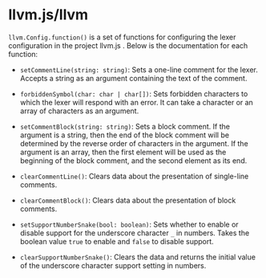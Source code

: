 # llvm.js/llvm

`llvm.Config.function()` is a set of functions for configuring the lexer configuration in the project llvm.js . Below is the documentation for each function:

- `setCommentLine(string: string)`: Sets a one-line comment for the lexer. Accepts a string as an argument containing the text of the comment.

- `forbiddenSymbol(char: char | char[])`: Sets forbidden characters to which the lexer will respond with an error. It can take a character or an array of characters as an argument.

- `setCommentBlock(string: string)`: Sets a block comment. If the argument is a string, then the end of the block comment will be determined by the reverse order of characters in the argument. If the argument is an array, then the first element will be used as the beginning of the block comment, and the second element as its end.

- `clearCommentLine()`: Clears data about the presentation of single-line comments.

- `clearCommentBlock()`: Clears data about the presentation of block comments.

- `setSupportNumberSnake(bool: boolean)`: Sets whether to enable or disable support for the underscore character `_` in numbers. Takes the boolean value `true` to enable and `false` to disable support.

- `clearSupportNumberSnake()`: Clears the data and returns the initial value of the underscore character support setting in numbers.
